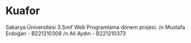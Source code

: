 # Kuafor
Sakarya Üniversitesi 3.Sınıf Web Programlama dönem projesi.
/n  Mustafa Erdoğan - B221210308
/n  Ali Aydın - B221210373
